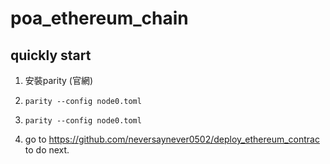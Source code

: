 # poa_ethereum_chain

## quickly start


1. 安裝parity (官網)

2. `parity --config node0.toml`

3. `parity --config node0.toml`

4. go to https://github.com/neversaynever0502/deploy_ethereum_contrac  to do next.

